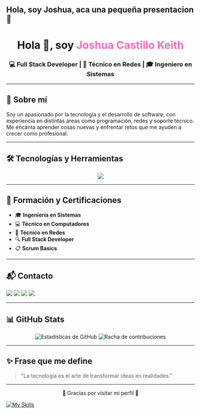 ## Hola, soy Joshua, aca una pequeña presentacion 👋

<!-- Encabezado llamativo -->
<h1 align="center">Hola 👋, soy <span style="color:#ff69b4;">Joshua Castillo Keith</span></h1>
<h3 align="center">💻 Full Stack Developer | 📡 Técnico en Redes | 🎓 Ingeniero en Sistemas</h3>

---

## 🚀 Sobre mí
Soy un apasionado por la tecnología y el desarrollo de software, con experiencia en distintas áreas como programación, redes y soporte técnico. Me encanta aprender cosas nuevas y enfrentar retos que me ayuden a crecer como profesional.

---

## 🛠️ Tecnologías y Herramientas
<p align="center">
  <img src="https://skillicons.dev/icons?i=js,html,css,bootstrap,cs,dotnet,python,nodejs,docker,linux,discord,visualstudio" />
</p>

---

## 📜 Formación y Certificaciones
- 🎓 **Ingeniería en Sistemas**
- 💻 **Técnico en Computadores**
- 📡 **Técnico en Redes**
- 🔍 **Full Stack Developer**
- 📋 **Scrum Basics**

---

## 📬 Contacto
<p>
  <a href="mailto:hoshuacastillo48@gmail.com"><img src="https://img.shields.io/badge/Email-hoshuacastillo48@gmail.com-red?style=for-the-badge&logo=gmail"></a>  
  <a href="tel:+50684025070"><img src="https://img.shields.io/badge/Teléfono%20CR-+5068402--5070-green?style=for-the-badge&logo=whatsapp"></a>  
  <a href="tel:+135298192473"><img src="https://img.shields.io/badge/Teléfono%20USA-+135298192473-blue?style=for-the-badge&logo=phone"></a>  
  <a href="https://www.linkedin.com/in/joshua-keith-6b052b293/"><img src="https://img.shields.io/badge/LinkedIn-Joshua%20Castillo%20Keith-blue?style=for-the-badge&logo=linkedin"></a>
</p>

---

## 📊 GitHub Stats
<p align="center">
  <img src="https://github-readme-stats.vercel.app/api?username=OsakaThx&show_icons=true&theme=radical" alt="Estadísticas de GitHub" />
  <img src="https://github-readme-streak-stats.herokuapp.com/?user=OsakaThx&theme=radical" alt="Racha de contribuciones" />
</p>

---

## ✨ Frase que me define
> "La tecnología es el arte de transformar ideas en realidades."

---

<p align="center">💙 Gracias por visitar mi perfil 💙</p>

[![My Skills](https://skillicons.dev/icons?i=js,html,css,bootstrap,cs,discord,dotnet,docker,linux,nodejs,python,visualstudio)](https://skillicons.dev)

